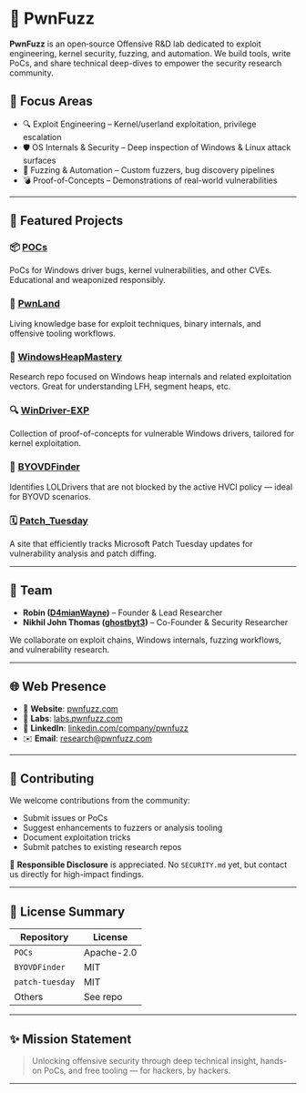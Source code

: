 # 🧪 PwnFuzz

**PwnFuzz** is an open‑source Offensive R&D lab dedicated to exploit engineering, kernel security, fuzzing, and automation. We build tools, write PoCs, and share technical deep-dives to empower the security research community.

## 🎯 Focus Areas

- 🔍 Exploit Engineering – Kernel/userland exploitation, privilege escalation
- 🛡️ OS Internals & Security – Deep inspection of Windows & Linux attack surfaces
- 🤖 Fuzzing & Automation – Custom fuzzers, bug discovery pipelines
- 💣 Proof-of-Concepts – Demonstrations of real-world vulnerabilities

---

## 🧠 Featured Projects

### 📦 [POCs](https://github.com/pwnfuzz/POCs)  
PoCs for Windows driver bugs, kernel vulnerabilities, and other CVEs. Educational and weaponized responsibly. 

### 📘 [PwnLand](https://github.com/pwnfuzz/PwnLand)  
Living knowledge base for exploit techniques, binary internals, and offensive tooling workflows.  

### 🧠 [WindowsHeapMastery](https://github.com/pwnfuzz/WindowsHeapMastery)  
Research repo focused on Windows heap internals and related exploitation vectors. Great for understanding LFH, segment heaps, etc.

### 🔍 [WinDriver-EXP](https://github.com/ghostbyt3/WinDriver-EXP)  
Collection of proof-of-concepts for vulnerable Windows drivers, tailored for kernel exploitation. 

### 🧰 [BYOVDFinder](https://github.com/ghostbyt3/BYOVDFinder)  
Identifies LOLDrivers that are not blocked by the active HVCI policy — ideal for BYOVD scenarios.

### 🗓️ [Patch_Tuesday](https://github.com/ghostbyt3/patch-tuesday)  
A site that efficiently tracks Microsoft Patch Tuesday updates for vulnerability analysis and patch diffing.

---

## 👥 Team

- **Robin ([D4mianWayne](https://github.com/D4mianWayne))** – Founder & Lead Researcher  
- **Nikhil John Thomas ([ghostbyt3](https://github.com/ghostbyt3))** – Co-Founder & Security Researcher  

We collaborate on exploit chains, Windows internals, fuzzing workflows, and vulnerability research.

---

## 🌐 Web Presence

- 🔗 **Website**: [pwnfuzz.com](https://www.pwnfuzz.com)  
- 🧪 **Labs**: [labs.pwnfuzz.com](https://labs.pwnfuzz.com)  
- 💼 **LinkedIn**: [linkedin.com/company/pwnfuzz](https://www.linkedin.com/company/pwnfuzz/)  
- ✉️ **Email**: research@pwnfuzz.com  

---

## 🤝 Contributing

We welcome contributions from the community:
- Submit issues or PoCs
- Suggest enhancements to fuzzers or analysis tooling
- Document exploitation tricks
- Submit patches to existing research repos

🔐 **Responsible Disclosure** is appreciated. No `SECURITY.md` yet, but contact us directly for high-impact findings.

---

## 📄 License Summary

| Repository         | License     |
|--------------------|-------------|
| `POCs`             | Apache-2.0  |
| `BYOVDFinder`      | MIT         |
| `patch-tuesday`    | MIT         |
| Others             | See repo    |

---

## ✨ Mission Statement

> Unlocking offensive security through deep technical insight, hands-on PoCs, and free tooling — for hackers, by hackers.

---
